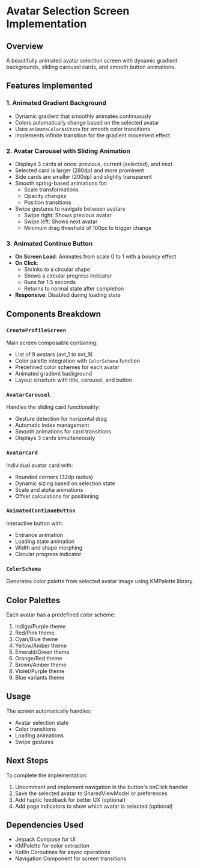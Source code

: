 # Avatar Selection Screen Implementation

## Overview
A beautifully animated avatar selection screen with dynamic gradient backgrounds, sliding carousel cards, and smooth button animations.

## Features Implemented

### 1. **Animated Gradient Background**
- Dynamic gradient that smoothly animates continuously
- Colors automatically change based on the selected avatar
- Uses `animateColorAsState` for smooth color transitions
- Implements infinite transition for the gradient movement effect

### 2. **Avatar Carousel with Sliding Animation**
- Displays 3 cards at once: previous, current (selected), and next
- Selected card is larger (280dp) and more prominent
- Side cards are smaller (200dp) and slightly transparent
- Smooth spring-based animations for:
  - Scale transformations
  - Opacity changes
  - Position transitions
- Swipe gestures to navigate between avatars
  - Swipe right: Shows previous avatar
  - Swipe left: Shows next avatar
  - Minimum drag threshold of 100px to trigger change

### 3. **Animated Continue Button**
- **On Screen Load**: Animates from scale 0 to 1 with a bouncy effect
- **On Click**: 
  - Shrinks to a circular shape
  - Shows a circular progress indicator
  - Runs for 1.5 seconds
  - Returns to normal state after completion
- **Responsive**: Disabled during loading state

## Components Breakdown

### `CreateProfileScreen`
Main screen composable containing:
- List of 9 avatars (avt_1 to avt_9)
- Color palette integration with `ColorSchema` function
- Predefined color schemes for each avatar
- Animated gradient background
- Layout structure with title, carousel, and button

### `AvatarCarousel`
Handles the sliding card functionality:
- Gesture detection for horizontal drag
- Automatic index management
- Smooth animations for card transitions
- Displays 3 cards simultaneously

### `AvatarCard`
Individual avatar card with:
- Rounded corners (32dp radius)
- Dynamic sizing based on selection state
- Scale and alpha animations
- Offset calculations for positioning

### `AnimatedContinueButton`
Interactive button with:
- Entrance animation
- Loading state animation
- Width and shape morphing
- Circular progress indicator

### `ColorSchema`
Generates color palette from selected avatar image using KMPalette library.

## Color Palettes
Each avatar has a predefined color scheme:
1. Indigo/Purple theme
2. Red/Pink theme
3. Cyan/Blue theme
4. Yellow/Amber theme
5. Emerald/Green theme
6. Orange/Red theme
7. Brown/Amber theme
8. Violet/Purple theme
9. Blue variants theme

## Usage
The screen automatically handles:
- Avatar selection state
- Color transitions
- Loading animations
- Swipe gestures

## Next Steps
To complete the implementation:
1. Uncomment and implement navigation in the button's onClick handler
2. Save the selected avatar to SharedViewModel or preferences
3. Add haptic feedback for better UX (optional)
4. Add page indicators to show which avatar is selected (optional)

## Dependencies Used
- Jetpack Compose for UI
- KMPalette for color extraction
- Kotlin Coroutines for async operations
- Navigation Component for screen transitions






































































































































































































































































